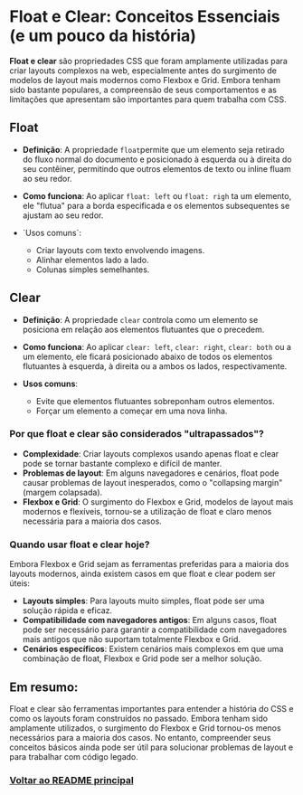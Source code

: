 # Float e Clear: Conceitos Essenciais (e um pouco da história)

**Float e clear** são propriedades CSS que foram amplamente utilizadas para criar layouts complexos na web, especialmente antes do surgimento de modelos de layout mais modernos como Flexbox e Grid. Embora tenham sido bastante populares, a compreensão de seus comportamentos e as limitações que apresentam são importantes para quem trabalha com CSS.

## Float

- **Definição**: A propriedade `float`permite que um elemento seja retirado do fluxo normal do documento e posicionado à esquerda ou à direita do seu contêiner, permitindo que outros elementos de texto ou inline fluam ao seu redor.

- **Como funciona**: Ao aplicar `float: left` ou `float: righ` ta um elemento, ele "flutua" para a borda especificada e os elementos subsequentes se ajustam ao seu redor.

- ´Usos comuns`:

  - Criar layouts com texto envolvendo imagens.
  - Alinhar elementos lado a lado.
  - Colunas simples semelhantes.

## Clear

- **Definição**: A propriedade `clear` controla como um elemento se posiciona em relação aos elementos flutuantes que o precedem.

- **Como funciona**: Ao aplicar `clear: left`, `clear: right`, `clear: both` ou a um elemento, ele ficará posicionado abaixo de todos os elementos flutuantes à esquerda, à direita ou a ambos os lados, respectivamente. 

- **Usos comuns**:

  - Evite que elementos flutuantes sobreponham outros elementos.
  - Forçar um elemento a começar em uma nova linha.

### Por que float e clear são considerados "ultrapassados"?

- **Complexidade**: Criar layouts complexos usando apenas float e clear pode se tornar bastante complexo e difícil de manter.
- **Problemas de layout**: Em alguns navegadores e cenários, float pode causar problemas de layout inesperados, como o "collapsing margin" (margem colapsada).
- **Flexbox e Grid**: O surgimento do Flexbox e Grid, modelos de layout mais modernos e flexíveis, tornou-se a utilização de float e claro menos necessária para a maioria dos casos.

### Quando usar float e clear hoje?

Embora Flexbox e Grid sejam as ferramentas preferidas para a maioria dos layouts modernos, ainda existem casos em que float e clear podem ser úteis:

- **Layouts simples**: Para layouts muito simples, float pode ser uma solução rápida e eficaz.
- **Compatibilidade com navegadores antigos**: Em alguns casos, float pode ser necessário para garantir a compatibilidade com navegadores mais antigos que não suportam totalmente Flexbox e Grid.
- **Cenários específicos**: Existem cenários mais complexos em que uma combinação de float, Flexbox e Grid pode ser a melhor solução.

## Em resumo:

Float e clear são ferramentas importantes para entender a história do CSS e como os layouts foram construídos no passado. Embora tenham sido amplamente utilizados, o surgimento do Flexbox e Grid tornou-os menos necessários para a maioria dos casos. No entanto, compreender seus conceitos básicos ainda pode ser útil para solucionar problemas de layout e para trabalhar com código legado.

### [Voltar ao README principal](../README.md)